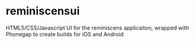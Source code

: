 reminiscensui
=============

HTML5/CSS/Javascript UI for the reminiscens applicaiton, wrapped with Phonegap to create builds for iOS and Android
